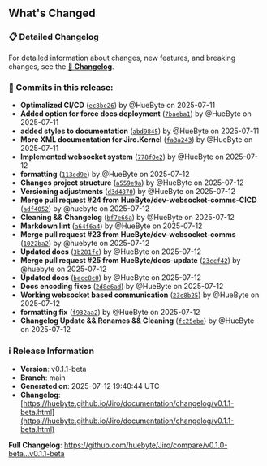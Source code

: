 ## What's Changed

### 📋 Detailed Changelog

For detailed information about changes, new features, and breaking changes, see the [**📖 Changelog**](https://huebyte.github.io/Jiro/documentation/changelog/v0.1.1-beta.html).

### 🔄 Commits in this release:

- **Optimalized CI/CD** ([`ec8be26`](https://github.com/huebyte/Jiro/commit/ec8be26)) by @HueByte on 2025-07-11
- **Added option for force docs deployment** ([`7baeba1`](https://github.com/huebyte/Jiro/commit/7baeba1)) by @HueByte on 2025-07-11
- **added styles to documentation** ([`abd9845`](https://github.com/huebyte/Jiro/commit/abd9845)) by @HueByte on 2025-07-11
- **More XML documentation for Jiro.Kernel** ([`fa3a243`](https://github.com/huebyte/Jiro/commit/fa3a243)) by @HueByte on 2025-07-11
- **Implemented websocket system** ([`778f0e2`](https://github.com/huebyte/Jiro/commit/778f0e2)) by @HueByte on 2025-07-12
- **formatting** ([`113ed9e`](https://github.com/huebyte/Jiro/commit/113ed9e)) by @HueByte on 2025-07-12
- **Changes project structure** ([`a559e9a`](https://github.com/huebyte/Jiro/commit/a559e9a)) by @HueByte on 2025-07-12
- **Versioning adjustments** ([`d3d4870`](https://github.com/huebyte/Jiro/commit/d3d4870)) by @HueByte on 2025-07-12
- **Merge pull request #24 from HueByte/dev-websocket-comms-CICD** ([`adf4052`](https://github.com/huebyte/Jiro/commit/adf4052)) by @huebyte on 2025-07-12
- **Cleaning && Changelog** ([`bf7e66a`](https://github.com/huebyte/Jiro/commit/bf7e66a)) by @HueByte on 2025-07-12
- **Markdown lint** ([`a64f6a4`](https://github.com/huebyte/Jiro/commit/a64f6a4)) by @HueByte on 2025-07-12
- **Merge pull request #23 from HueByte/dev-websocket-comms** ([`1022ba2`](https://github.com/huebyte/Jiro/commit/1022ba2)) by @huebyte on 2025-07-12
- **Updated docs** ([`3b281fc`](https://github.com/huebyte/Jiro/commit/3b281fc)) by @HueByte on 2025-07-12
- **Merge pull request #25 from HueByte/docs-update** ([`23ccf42`](https://github.com/huebyte/Jiro/commit/23ccf42)) by @huebyte on 2025-07-12
- **Updated docs** ([`becc8c0`](https://github.com/huebyte/Jiro/commit/becc8c0)) by @HueByte on 2025-07-12
- **Docs encoding fixes** ([`2d8e6ad`](https://github.com/huebyte/Jiro/commit/2d8e6ad)) by @HueByte on 2025-07-12
- **Working websocket based communication** ([`23e8b25`](https://github.com/huebyte/Jiro/commit/23e8b25)) by @HueByte on 2025-07-12
- **formatting fix** ([`f932aa2`](https://github.com/huebyte/Jiro/commit/f932aa2)) by @HueByte on 2025-07-12
- **Changelog Update && Renames && Cleaning** ([`fc25ebe`](https://github.com/huebyte/Jiro/commit/fc25ebe)) by @HueByte on 2025-07-12

### ℹ️ Release Information

- **Version**: v0.1.1-beta
- **Branch**: main  
- **Generated on**: 2025-07-12 19:40:44 UTC
- **Changelog**: [https://huebyte.github.io/Jiro/documentation/changelog/v0.1.1-beta.html](https://huebyte.github.io/Jiro/documentation/changelog/v0.1.1-beta.html)

**Full Changelog**: <https://github.com/huebyte/Jiro/compare/v0.1.0-beta...v0.1.1-beta>
